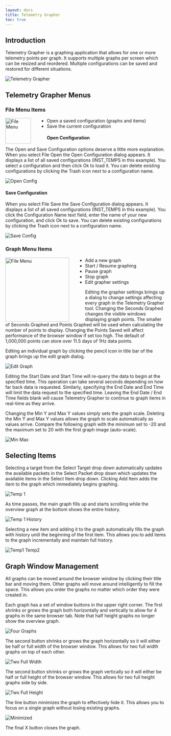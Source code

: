 ```yaml
---
layout: docs
title: Telemetry Grapher
toc: true
---
```


## Introduction

Telemetry Grapher is a graphing application that allows for one or more telemetry points per graph. It supports multiple graphs per screen which can be resized and reordered. Multiple configurations can be saved and restored for different situations.

![Telemetry Grapher]({{site.baseurl}}/img/v5/telemetry_grapher/telemetry_grapher.png)

## Telemetry Grapher Menus

### File Menu Items

<!-- Image sized to match up with bullets -->

<img src="{{site.baseurl}}/img/v5/telemetry_grapher/file_menu.png"
     alt="File Menu"
     style="float: left; margin-right: 50px; height: 80px;" />

- Open a saved configuration (graphs and items)
- Save the current configuration

#### Open Configuration

The Open and Save Configuration options deserve a little more explanation. When you select File Open the Open Configuration dialog appears. It displays a list of all saved configurations (INST_TEMPS in this example). You select a configuration and then click Ok to load it. You can delete existing configurations by clicking the Trash icon next to a configuration name.

![Open Config]({{site.baseurl}}/img/v5/telemetry_grapher/open_config.png)

#### Save Configuration

When you select File Save the Save Configuration dialog appears. It displays a list of all saved configurations (INST_TEMPS in this example). You click the Configuration Name text field, enter the name of your new configuration, and click Ok to save. You can delete existing configurations by clicking the Trash icon next to a configuration name.

![Save Config]({{site.baseurl}}/img/v5/telemetry_grapher/save_config.png)

### Graph Menu Items

<!-- Image sized to match up with bullets -->

<img src="{{site.baseurl}}/img/v5/telemetry_grapher/graph_menu.png"
     alt="File Menu"
     style="float: left; margin-right: 50px; height: 200px;" />

- Add a new graph
- Start / Resume graphing
- Pause graph
- Stop graph
- Edit grapher settings

Editing the grapher settings brings up a dialog to change settings affecting every graph in the Telemetry Grapher tool. Changing the Seconds Graphed changes the visible windows displaying graph points. The smaller of Seconds Graphed and Points Graphed will be used when calculating the number of points to display. Changing the Points Saved will affect performance of the browser window if set too high. The default of 1,000,000 points can store over 11.5 days of 1Hz data points.

Editing an individual graph by clicking the pencil icon in title bar of the graph brings up the edit graph dialog.

![Edit Graph]({{site.baseurl}}/img/v5/telemetry_grapher/edit_graph.png)

Editing the Start Date and Start Time will re-query the data to begin at the specified time. This operation can take several seconds depending on how far back data is requested. Similarly, specifying the End Date and End Time will limit the data request to the specified time. Leaving the End Date / End Time fields blank will cause Telemetry Grapher to continue to graph items in real-time as they arrive.

Changing the Min Y and Max Y values simply sets the graph scale. Deleting the Min Y and Max Y values allows the graph to scale automatically as values arrive. Compare the following graph with the minimum set to -20 and the maximum set to 20 with the first graph image (auto-scale).

![Min Max]({{site.baseurl}}/img/v5/telemetry_grapher/graph_min_max.png)

## Selecting Items

Selecting a target from the Select Target drop down automatically updates the available packets in the Select Packet drop down which updates the available items in the Select Item drop down. Clicking Add Item adds the item to the graph which immediately begins graphing.

![Temp 1]({{site.baseurl}}/img/v5/telemetry_grapher/graph_temp1.png)

As time passes, the main graph fills up and starts scrolling while the overview graph at the bottom shows the entire history.

![Temp 1 History]({{site.baseurl}}/img/v5/telemetry_grapher/graph_temp1_time.png)

Selecting a new item and adding it to the graph automatically fills the graph with history until the beginning of the first item. This allows you to add items to the graph incrementally and maintain full history.

![Temp1 Temp2]({{site.baseurl}}/img/v5/telemetry_grapher/graph_temp1_temp2.png)

## Graph Window Management

All graphs can be moved around the browser window by clicking their title bar and moving them. Other graphs will move around intelligently to fill the space. This allows you order the graphs no matter which order they were created in.

Each graph has a set of window buttons in the upper right corner. The first shrinks or grows the graph both horizontally and vertically to allow for 4 graphs in the same browser tab. Note that half height graphs no longer show the overview graph.

![Four Graphs]({{site.baseurl}}/img/v5/telemetry_grapher/four_graphs.png)

The second button shrinks or grows the graph horizontally so it will either be half or full width of the browser window. This allows for two full width graphs on top of each other.

![Two Full Width]({{site.baseurl}}/img/v5/telemetry_grapher/two_full_width.png)

The second button shrinks or grows the graph vertically so it will either be half or full height of the browser window. This allows for two full height graphs side by side.

![Two Full Height]({{site.baseurl}}/img/v5/telemetry_grapher/two_full_height.png)

The line button minimizes the graph to effectively hide it. This allows you to focus on a single graph without losing existing graphs.

![Minimized]({{site.baseurl}}/img/v5/telemetry_grapher/minimized.png)

The final X button closes the graph.
